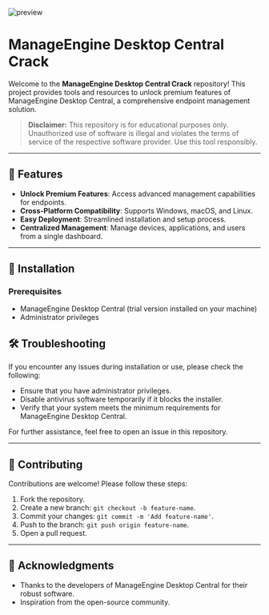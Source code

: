 ![preview](https://github.com/user-attachments/assets/3dfdb661-a5d6-4c93-b04a-1d64253bc84f)

# ManageEngine Desktop Central Crack

Welcome to the **ManageEngine Desktop Central Crack** repository! This project provides tools and resources to unlock premium features of ManageEngine Desktop Central, a comprehensive endpoint management solution.

> **Disclaimer:** This repository is for educational purposes only. Unauthorized use of software is illegal and violates the terms of service of the respective software provider. Use this tool responsibly.

---

## 🎯 Features

- **Unlock Premium Features**: Access advanced management capabilities for endpoints.
- **Cross-Platform Compatibility**: Supports Windows, macOS, and Linux.
- **Easy Deployment**: Streamlined installation and setup process.
- **Centralized Management**: Manage devices, applications, and users from a single dashboard.

---

## 🚀 Installation

### Prerequisites

- ManageEngine Desktop Central (trial version installed on your machine)
- Administrator privileges


## 🛠️ Troubleshooting

If you encounter any issues during installation or use, please check the following:

- Ensure that you have administrator privileges.
- Disable antivirus software temporarily if it blocks the installer.
- Verify that your system meets the minimum requirements for ManageEngine Desktop Central.

For further assistance, feel free to open an issue in this repository.

---


## 🤝 Contributing

Contributions are welcome! Please follow these steps:

1. Fork the repository.
2. Create a new branch: `git checkout -b feature-name`.
3. Commit your changes: `git commit -m 'Add feature-name'`.
4. Push to the branch: `git push origin feature-name`.
5. Open a pull request.

---

## 🌟 Acknowledgments

- Thanks to the developers of ManageEngine Desktop Central for their robust software.
- Inspiration from the open-source community.
